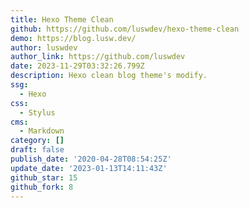 ```yaml
---
title: Hexo Theme Clean
github: https://github.com/luswdev/hexo-theme-clean
demo: https://blog.lusw.dev/
author: luswdev
author_link: https://github.com/luswdev
date: 2023-11-29T03:32:26.799Z
description: Hexo clean blog theme's modify.
ssg:
  - Hexo
css:
  - Stylus
cms:
  - Markdown
category: []
draft: false
publish_date: '2020-04-28T08:54:25Z'
update_date: '2023-01-13T14:11:43Z'
github_star: 15
github_fork: 8
---
```

